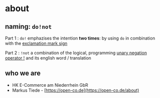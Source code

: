 # about


## naming: ```do!not```

Part 1 : ```do!``` emphazises the intention **two times**: by using `do` in combination with the [exclamation mark sign](https://en.wikipedia.org/wiki/Exclamation_mark)

Part 2 : ```!not``` a combination of the logical, programming [unary negation operator !](https://en.wikipedia.org/wiki/Negation#Programming) and its english word / translation

## who we are
 - HK E-Commerce am Niederrhein GbR
 - Markus Tiede - [https://open-co.de](https://open-co.de/about)
